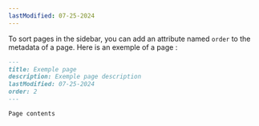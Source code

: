 ```yaml
---
lastModified: 07-25-2024
---
```


To sort pages in the sidebar, you can add an attribute named `order` to the metadata of a page. Here is an exemple of a page :
```markdown
---
title: Exemple page
description: Exemple page description
lastModified: 07-25-2024
order: 2
---

Page contents
```
